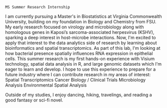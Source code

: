 `MS Summer Research Internship`

I am currently pursuing a Master's in Biostatistics at Virginia Commonwealth University, building on my foundation in Biology and Chemistry from FSU. My early research focused on virology and microbiology along with homologous genes in  Kaposi’s sarcoma-associated herpesvirus (KSHV), sparking a deep interest in host-microbe interactions. Now, I'm excited to apply that interest to the data analytics side of research by learning about bioinformatics and spatial transcriptomics. As part of this lab, I'm looking at how bacterial presence spatially influences RNA expression in epithelial cells. This summer research is my first hands-on experience with Visium technology, spatial data analysis in R, and large genomic datasets which I'm eager to learn and develop. I hope to use this experience to prepare for a future industry where I can contribute research in my areas of interest: 
Spatial Transcriptomics
Cancer Biology / Clinical Trials
Microbiology Analysis
Environmental Spatial Analysis 

Outside of my studies, I enjoy dancing, hiking, travelings, and reading a good fantasy or sci-fi novel.
